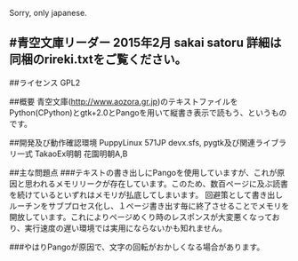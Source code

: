 Sorry, only japanese.

#青空文庫リーダー
2015年2月  sakai satoru  詳細は同梱のrireki.txtをご覧ください。
----------------------------------------
##ライセンス  GPL2

##概要
青空文庫(http://www.aozora.gr.jp)のテキストファイルをPython(CPython)とgtk+2.0とPangoを用いて縦書き表示で読もう、というものです。

##開発及び動作確認環境
PuppyLinux 571JP  devx.sfs, pygtk及び関連ライブラリ一式  TakaoEx明朝  花園明朝A,B

##主な問題点
###テキストの書き出しにPangoを使用していますが、これが原因と思われるメモリリークが存在しています。このため、数百ページに及ぶ読書を続けているといずれはメモリが払底してしまいます。  回避策として書き出しルーチンをサブプロセス化し、１ページ書き出す毎に終了させることでメモリを開放しています。これによりページめくり時のレスポンスが大変悪くなっており、実行速度の遅い環境では実用にならないかも知れません。

###やはりPangoが原因で、文字の回転がおかしくなる場合があります。
